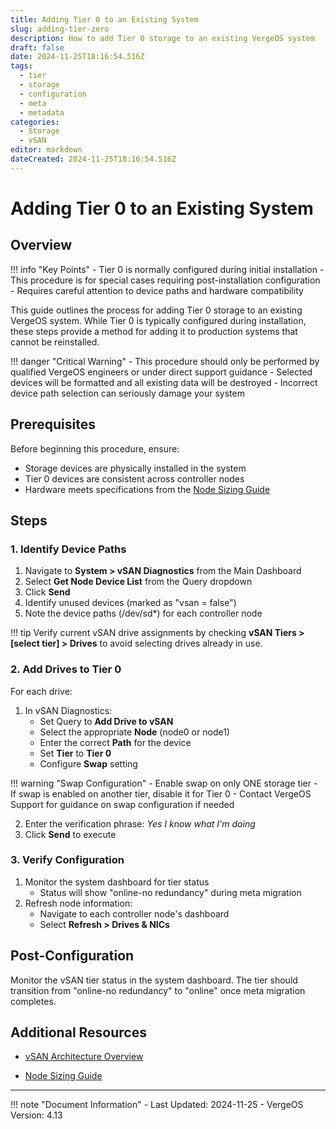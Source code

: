 ```yaml
---
title: Adding Tier 0 to an Existing System
slug: adding-tier-zero
description: How to add Tier 0 storage to an existing VergeOS system
draft: false
date: 2024-11-25T18:16:54.516Z
tags:
  - tier
  - storage
  - configuration
  - meta
  - metadata
categories:
  - Storage
  - vSAN
editor: markdown
dateCreated: 2024-11-25T18:16:54.516Z
---
```


# Adding Tier 0 to an Existing System

## Overview

!!! info "Key Points"
    - Tier 0 is normally configured during initial installation
    - This procedure is for special cases requiring post-installation configuration
    - Requires careful attention to device paths and hardware compatibility

This guide outlines the process for adding Tier 0 storage to an existing VergeOS system. While Tier 0 is typically configured during installation, these steps provide a method for adding it to production systems that cannot be reinstalled.

!!! danger "Critical Warning"
    - This procedure should only be performed by qualified VergeOS engineers or under direct support guidance
    - Selected devices will be formatted and all existing data will be destroyed
    - Incorrect device path selection can seriously damage your system

## Prerequisites

Before beginning this procedure, ensure:

- Storage devices are physically installed in the system
- Tier 0 devices are consistent across controller nodes
- Hardware meets specifications from the [Node Sizing Guide](/implementation-guide/sizing/)

## Steps

### 1. Identify Device Paths

1. Navigate to **System > vSAN Diagnostics** from the Main Dashboard
2. Select **Get Node Device List** from the Query dropdown
3. Click **Send**
4. Identify unused devices (marked as "vsan = false")
5. Note the device paths (/dev/sd*) for each controller node

!!! tip 
    Verify current vSAN drive assignments by checking **vSAN Tiers > [select tier] > Drives** to avoid selecting drives already in use.

### 2. Add Drives to Tier 0

For each drive:

1. In vSAN Diagnostics:
    - Set Query to **Add Drive to vSAN**
    - Select the appropriate **Node** (node0 or node1)
    - Enter the correct **Path** for the device
    - Set **Tier** to **Tier 0**
    - Configure **Swap** setting

!!! warning "Swap Configuration"
    - Enable swap on only ONE storage tier
    - If swap is enabled on another tier, disable it for Tier 0
    - Contact VergeOS Support for guidance on swap configuration if needed

2. Enter the verification phrase: *Yes I know what I'm doing*
3. Click **Send** to execute

### 3. Verify Configuration

1. Monitor the system dashboard for tier status
   - Status will show "online-no redundancy" during meta migration
2. Refresh node information:
   - Navigate to each controller node's dashboard
   - Select **Refresh > Drives & NICs**

## Post-Configuration

Monitor the vSAN tier status in the system dashboard. The tier should transition from "online-no redundancy" to "online" once meta migration completes.

## Additional Resources

- [vSAN Architecture Overview](/product-guide/storage/vsan-architecture)
<!--- [Storage Management](/product-guide/storage/) -->
- [Node Sizing Guide](/implementation-guide/sizing/)

---

!!! note "Document Information"
    - Last Updated: 2024-11-25
    - VergeOS Version: 4.13

